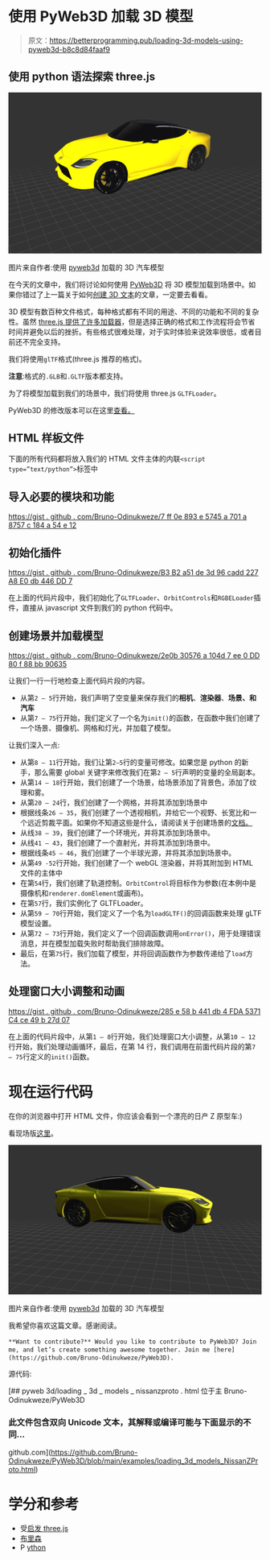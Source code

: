 # 使用 PyWeb3D 加载 3D 模型

> 原文：<https://betterprogramming.pub/loading-3d-models-using-pyweb3d-b8c8d84faaf9>

## 使用 python 语法探索 three.js

![](img/e4b740845c58bf0e97a48b2fd25df5ec.png)

图片来自作者:使用 [pyweb3d](https://www.pyweb3d.org/) 加载的 3D 汽车模型

在今天的文章中，我们将讨论如何使用 [PyWeb3D](https://www.pyweb3d.org/) 将 3D 模型加载到场景中。如果你错过了上一篇关于如何[创建 3D 文本](/create-3d-text-using-pyweb3d-b4950a437322)的文章，一定要去看看。

3D 模型有数百种文件格式，每种格式都有不同的用途、不同的功能和不同的复杂性。虽然 [three.js 提供了许多加载器](https://github.com/Bruno-Odinukweze/PyWeb3D/tree/main/jsm/loaders)，但是选择正确的格式和工作流程将会节省时间并避免以后的挫折。有些格式很难处理，对于实时体验来说效率很低，或者目前还不完全支持。

我们将使用`glTF`格式(three.js 推荐的格式)。

**注意**:格式的`.GLB`和`.GLTF`版本都支持。

为了将模型加载到我们的场景中，我们将使用 three.js `GLTFLoader`。

PyWeb3D 的修改版本可以在这里[查看。](https://github.com/Bruno-Odinukweze/PyWeb3D/blob/main/jsm/loaders/GLTFLoader.js)

## HTML 样板文件

下面的所有代码都将放入我们的 HTML 文件主体的内联`<script type=”text/python”>`标签中

## 导入必要的模块和功能

[https://gist . github . com/Bruno-Odinukweze/7 ff 0e 893 e 5745 a 701 a 8757 c 184 a 54 e 12](https://gist.github.com/Bruno-Odinukweze/7ff0e893e5745a701a8757c184a54e12)

## 初始化插件

[https://gist . github . com/Bruno-Odinukweze/B3 B2 a51 de 3d 96 cadd 227 A8 E0 db 446 DD 7](https://gist.github.com/Bruno-Odinukweze/b3b2a51de3d96cadd227a8e0db446dd7)

在上面的代码片段中，我们初始化了`GLTFLoader`、`OrbitControls`和`RGBELoader`插件，直接从 javascript 文件到我们的 python 代码中。

## 创建场景并加载模型

[https://gist . github . com/Bruno-Odinukweze/2e0b 30576 a 104d 7 ee 0 DD 80 f 88 bb 90635](https://gist.github.com/Bruno-Odinukweze/2e0b30576a104d7ee0dd80f88bb90635)

让我们一行一行地检查上面代码片段的内容。

*   从第`2 — 5`行开始，我们声明了空变量来保存我们的**相机**、**渲染器**、**场景、**和**汽车**
*   从第`7 — 75`行开始，我们定义了一个名为`init()`的函数，在函数中我们创建了一个场景、摄像机、网格和灯光，并加载了模型。

让我们深入一点:

*   从第`8 — 11`行开始，我们让第`2–5`行的变量可修改。如果您是 python 的新手，那么需要 global 关键字来修改我们在第`2 — 5`行声明的变量的全局副本。
*   从第`14 — 18`行开始，我们创建了一个场景，给场景添加了背景色，添加了纹理和雾。
*   从第`20 — 24`行，我们创建了一个网格，并将其添加到场景中
*   根据线条`26 — 35`，我们创建了一个透视相机，并给它一个视野、长宽比和一个远近剪裁平面。如果你不知道这些是什么，请阅读关于创建场景的[文档。](https://www.pyweb3d.org/docs/docs.html#manual/en/introduction/Creating-a-scene)
*   从线`38 — 39`，我们创建了一个环境光，并将其添加到场景中。
*   从线`41 — 43`，我们创建了一个直射光，并将其添加到场景中。
*   根据线条`45 — 46`，我们创建了一个半球光源，并将其添加到场景中。
*   从第`49 -52`行开始，我们创建了一个 webGL 渲染器，并将其附加到 HTML 文件的主体中
*   在第`54`行，我们创建了轨道控制。`OrbitControl`将目标作为参数(在本例中是摄像机和`renderer.domElement`或画布)。
*   在第`57`行，我们实例化了 GLTFLoader。
*   从第`59 — 70`行开始，我们定义了一个名为`loadGLTF()`的回调函数来处理 gLTF 模型设置。
*   从第`72 — 73`行开始，我们定义了一个回调函数调用`onError()`，用于处理错误消息，并在模型加载失败时帮助我们排除故障。
*   最后，在第`75`行，我们加载了模型，并将回调函数作为参数传递给了`load`方法。

## 处理窗口大小调整和动画

[https://gist . github . com/Bruno-Odinukweze/285 e 58 b 441 db 4 FDA 5371 C4 ce 49 b 27d 07](https://gist.github.com/Bruno-Odinukweze/285e58b441db4fda5371c4ce49b27d07)

在上面的代码片段中，从第`1 — 8`行开始，我们处理窗口大小调整，从第`10 — 12`行开始，我们处理动画循环，最后，在第 14 行，我们调用在前面代码片段的第`7 — 75`行定义的`init()`函数。

# 现在运行代码

在你的浏览器中打开 HTML 文件，你应该会看到一个漂亮的日产 Z 原型车:)

看现场版[这里](https://www.pyweb3d.org/examples/#loading_3d_models_NissanZProto)。

![](img/09cd0e37ac79e453d72682011f2e6f2e.png)

图片来自作者:使用 [pyweb3d](https://www.pyweb3d.org/) 加载的 3D 汽车模型

我希望你喜欢这篇文章。感谢阅读。

```
**Want to contribute?** Would you like to contribute to PyWeb3D? Join me, and let’s create something awesome together. Join me [here](https://github.com/Bruno-Odinukweze/PyWeb3D).
```

源代码:

[](https://github.com/Bruno-Odinukweze/PyWeb3D/blob/main/examples/loading_3d_models_NissanZProto.html) [## pyweb 3d/loading _ 3d _ models _ nissanzproto . html 位于主 Bruno-Odinukweze/PyWeb3D

### 此文件包含双向 Unicode 文本，其解释或编译可能与下面显示的不同…

github.com](https://github.com/Bruno-Odinukweze/PyWeb3D/blob/main/examples/loading_3d_models_NissanZProto.html) 

# 学分和参考

*   受[启发 three.js](https://threejs.org/)
*   [布里森](https://brython.info/)
*   P [ython](https://python.org/)
